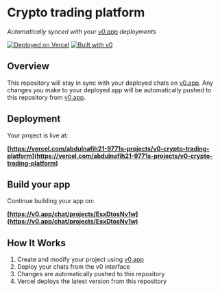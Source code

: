 # Crypto trading platform

*Automatically synced with your [v0.app](https://v0.app) deployments*

[![Deployed on Vercel](https://img.shields.io/badge/Deployed%20on-Vercel-black?style=for-the-badge&logo=vercel)](https://vercel.com/abdulnafih21-9771s-projects/v0-crypto-trading-platform)
[![Built with v0](https://img.shields.io/badge/Built%20with-v0.app-black?style=for-the-badge)](https://v0.app/chat/projects/EsxDtosNv1w)

## Overview

This repository will stay in sync with your deployed chats on [v0.app](https://v0.app).
Any changes you make to your deployed app will be automatically pushed to this repository from [v0.app](https://v0.app).

## Deployment

Your project is live at:

**[https://vercel.com/abdulnafih21-9771s-projects/v0-crypto-trading-platform](https://vercel.com/abdulnafih21-9771s-projects/v0-crypto-trading-platform)**

## Build your app

Continue building your app on:

**[https://v0.app/chat/projects/EsxDtosNv1w](https://v0.app/chat/projects/EsxDtosNv1w)**

## How It Works

1. Create and modify your project using [v0.app](https://v0.app)
2. Deploy your chats from the v0 interface
3. Changes are automatically pushed to this repository
4. Vercel deploys the latest version from this repository
